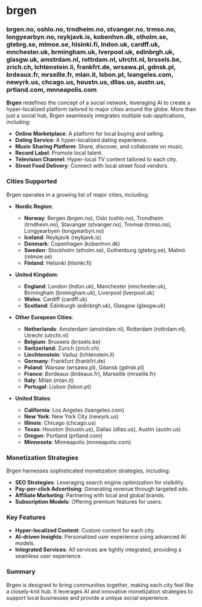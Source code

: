 # brgen

### brgen.no, oshlo.no, trndheim.no, stvanger.no, trmso.no, longyearbyn.no, reykjavk.is, kobenhvn.dk, stholm.se, gtebrg.se, mlmoe.se, hlsinki.fi, lndon.uk, cardff.uk, mnchester.uk, brmingham.uk, lverpool.uk, edinbrgh.uk, glasgw.uk, amstrdam.nl, rottrdam.nl, utrcht.nl, brssels.be, zrich.ch, lchtenstein.li, frankfrt.de, wrsawa.pl, gdnsk.pl, brdeaux.fr, mrseille.fr, mlan.it, lsbon.pt, lsangeles.com, newyrk.us, chcago.us, houstn.us, dllas.us, austn.us, prtland.com, mnneapolis.com

**Brgen** redefines the concept of a social network, leveraging AI to create a hyper-localized platform tailored to major cities around the globe. More than just a social hub, Brgen seamlessly integrates multiple sub-applications, including:

- **Online Marketplace**: A platform for local buying and selling.
- **Dating Service**: A hyper-localized dating experience.
- **Music Sharing Platform**: Share, discover, and collaborate on music.
- **Record Label**: Promote local talent.
- **Television Channel**: Hyper-local TV content tailored to each city.
- **Street Food Delivery**: Connect with local street food vendors.

### Cities Supported

Brgen operates in a growing list of major cities, including:

- **Nordic Region**:

  - **Norway**: Bergen (brgen.no), Oslo (oshlo.no), Trondheim (trndheim.no), Stavanger (stvanger.no), Tromsø (trmso.no), Longyearbyen (longyearbyn.no)
  - **Iceland**: Reykjavik (reykjavk.is)
  - **Denmark**: Copenhagen (kobenhvn.dk)
  - **Sweden**: Stockholm (stholm.se), Gothenburg (gtebrg.se), Malmö (mlmoe.se)
  - **Finland**: Helsinki (hlsinki.fi)

- **United Kingdom**:

  - **England**: London (lndon.uk), Manchester (mnchester.uk), Birmingham (brmingham.uk), Liverpool (lverpool.uk)
  - **Wales**: Cardiff (cardff.uk)
  - **Scotland**: Edinburgh (edinbrgh.uk), Glasgow (glasgw.uk)

- **Other European Cities**:

  - **Netherlands**: Amsterdam (amstrdam.nl), Rotterdam (rottrdam.nl), Utrecht (utrcht.nl)
  - **Belgium**: Brussels (brssels.be)
  - **Switzerland**: Zurich (zrich.ch)
  - **Liechtenstein**: Vaduz (lchtenstein.li)
  - **Germany**: Frankfurt (frankfrt.de)
  - **Poland**: Warsaw (wrsawa.pl), Gdansk (gdnsk.pl)
  - **France**: Bordeaux (brdeaux.fr), Marseille (mrseille.fr)
  - **Italy**: Milan (mlan.it)
  - **Portugal**: Lisbon (lsbon.pt)

- **United States**:

  - **California**: Los Angeles (lsangeles.com)
  - **New York**: New York City (newyrk.us)
  - **Illinois**: Chicago (chcago.us)
  - **Texas**: Houston (houstn.us), Dallas (dllas.us), Austin (austn.us)
  - **Oregon**: Portland (prtland.com)
  - **Minnesota**: Minneapolis (mnneapolis.com)

### Monetization Strategies

Brgen harnesses sophisticated monetization strategies, including:

- **SEO Strategies**: Leveraging search engine optimization for visibility.
- **Pay-per-click Advertising**: Generating revenue through targeted ads.
- **Affiliate Marketing**: Partnering with local and global brands.
- **Subscription Models**: Offering premium features for users.

### Key Features

- **Hyper-localized Content**: Custom content for each city.
- **AI-driven Insights**: Personalized user experience using advanced AI models.
- **Integrated Services**: All services are tightly integrated, providing a seamless user experience.

### Summary

Brgen is designed to bring communities together, making each city feel like a closely-knit hub. It leverages AI and innovative monetization strategies to support local businesses and provide a unique social experience.


